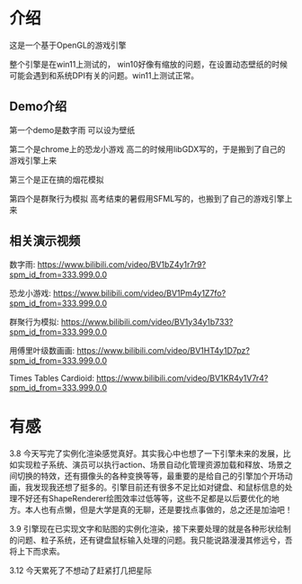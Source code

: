 # 介绍
这是一个基于OpenGL的游戏引擎

整个引擎是在win11上测试的， win10好像有缩放的问题，在设置动态壁纸的时候可能会遇到和系统DPI有关的问题。win11上测试正常。

## Demo介绍
第一个demo是数字雨 可以设为壁纸

第二个是chrome上的恐龙小游戏 高二的时候用libGDX写的，于是搬到了自己的游戏引擎上来

第三个是正在搞的烟花模拟

第四个是群聚行为模拟 高考结束的暑假用SFML写的，也搬到了自己的游戏引擎上来
## 相关演示视频
数字雨: https://www.bilibili.com/video/BV1bZ4y1r7r9?spm_id_from=333.999.0.0

恐龙小游戏: https://www.bilibili.com/video/BV1Pm4y1Z7fo?spm_id_from=333.999.0.0

群聚行为模拟: https://www.bilibili.com/video/BV1y34y1b733?spm_id_from=333.999.0.0

用傅里叶级数画画: https://www.bilibili.com/video/BV1HT4y1D7pz?spm_id_from=333.999.0.0

Times Tables Cardioid: https://www.bilibili.com/video/BV1KR4y1V7r4?spm_id_from=333.999.0.0

# 有感
3.8 今天写完了实例化渲染感觉真好。其实我心中也想了一下引擎未来的发展，比如实现粒子系统、演员可以执行action、场景自动化管理资源加载和释放、场景之间切换的特效，还有摄像头的各种变换等等，最重要的是给自己的引擎加个开场动画，我发现我还想了挺多的。引擎目前还有很多不足比如对键盘、和鼠标信息的处理不好还有ShapeRenderer绘图效率过低等等，这些不足都是以后要优化的地方。本人也有点懒，但是大学是真的无聊，还是要找点事做的，总之还是加油吧！

3.9 引擎现在已实现文字和贴图的实例化渲染，接下来要处理的就是各种形状绘制的问题、粒子系统，还有键盘鼠标输入处理的问题。我只能说路漫漫其修远兮，吾将上下而求索。

3.12 今天累死了不想动了赶紧打几把星际

